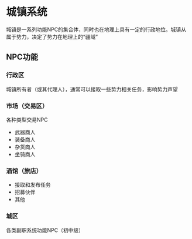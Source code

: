 # 城镇系统

城镇是一系列功能NPC的集合体，同时也在地理上具有一定的行政地位。城镇从属于势力，决定了势力在地理上的“疆域”

## NPC功能

### 行政区

城镇所有者（或其代理人），通常可以接取一些势力相关任务，影响势力声望

### 市场（交易区）

各种类型交易NPC

- 武器商人
- 装备商人
- 杂货商人
- 坐骑商人

### 酒馆（旅店）

- 接取和发布任务
- 招募伙伴
- 其他

### 城区

各类副职系统功能NPC（初中级）
